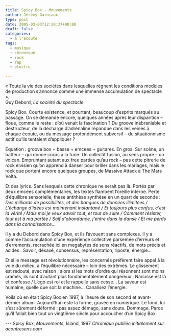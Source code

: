 ```yaml
---
title: Spicy Box - Mouvements
author: Jérémy Garniaux
type: post
date: 2005-03-03T12:20:27+00:00
draft: false
categories:
  - à l'écoute
tags:
  - musique
  - chronique
  - rock
  - rap
  - electro

---
```

« Toute la vie des sociétés dans lesquelles règnent les conditions modèles de production s’annonce comme une immense accumulation de spectacle ».  
Guy Debord, *La société du spectacle*

Spicy Box. Courte existence, et pourtant, beaucoup d’esprits marqués au passage. On se demande encore, quelques années après leur disparition – floue, comme le reste : d’où venait la fascination ? Du groove inébranlable et destructeur, de la décharge d’adrénaline répandue dans les veines à chaque écoute, ou du message profondément subversif – du situationnisme actif qu’ils tentaient d’appliquer ?

Équation : groove box + basse + emcees + guitares. En gros. Sur scène, un batteur – qui donne corps à la furie. Un collectif fusion, au sens propre – un volcan. Empruntant autant aux free parties qu’au rock – pas cette pitrerie de rock elvisien qu’on apprend à danser pour briller dans les mariages, mais le rock que portent encore quelques groupes, de Massive Attack à The Mars Volta.

Et des lyrics. Sans lesquels cette chronique ne serait pas là. Portés par deux emcees complémentaires, les textes flambent l’oreille interne. Perte d’équilibre sensorielle, thèse antithèse synthèse en un quart de seconde : *Des milliards de possibilités, et des banques de données illimitées / L'échange d'idées est maintenant instantané / Et toujours plus confus, c'est la vérité / Mais moi je veux savoir tout, et tout de suite / Comment résister, tout est à ma portée / Soif d'abondance, j'entre dans la danse / Et me perds dans la connaissance*…

Il y a du Debord dans Spicy Box, et ils l’avouent sans complexes. Il y a comme l’accumulation d’une expérience collective parsemée d’erreurs et d’errements, recrachée ici en megabytes de sons réactifs, de mots précis et acides : Savoir, désaxé, consensus, représentation, riposte, énergie…

Et si le message est révolutionnaire, les concernés préfèrent faire appel à la voie du milieu, à l’équilibre nécessaire – loin des extrêmes. Le glissement est redouté, avec raison ; alors si les mots d’ordre qui résonnent sont moins cramés, ils sont d’autant plus fondamentalement dangereux : Narcisse est là et confesse / L’ego est roi et le rappelle sans cesse… La saveur est humaine, quelle que soit la machine… Canalisez l’énergie.

Voilà où en était Spicy Box en 1997, à l’heure de son second et avant-dernier album. Aujourd’hui reste la forme, gravée en numérique. Le fond, lui s’est sûrement déformé : pas assez démago, sans doute. Dommage. Parce qu’il fallait bien tout un vingtième siècle pour accoucher d’un Spicy Box. 

--- Spicy Box, _Mouvements_, Island, 1997
_Chronique publiée initialement sur acontresens.com_